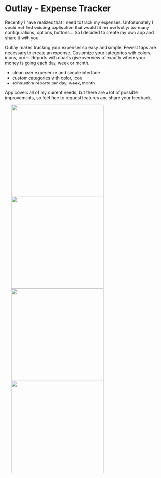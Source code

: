 Outlay - Expense Tracker
====================

Recently I have realized that I need to track my expenses. Unfortunately I could not find existing application that would fit me perfectly: too many configurations, options, buttons… So I decided to create my own app and share it with you. 

Outlay makes tracking your expenses so easy and simple. Fewest taps are necessary to create an expense. Customize your categories with colors, icons, order. Reports with charts give overview of exactly where your money is going each day, week or month.

 - clean user experience and simple interface
 - custom categories with color, icon
 - exhaustive reports per day, week, month

App covers all of my current needs, but there are a lot of possible improvements, so feel free to request features and share your feedback.

<img width='300' hspace='20' src='https://drive.google.com/uc?id=0B3hs6EXn55WUU3haUVY4ckVPU00' />
<img width='300' hspace='20' src='https://drive.google.com/uc?id=0B3hs6EXn55WUbWhVc1k0WDlfelE' />
<img width='300' hspace='20' src='https://drive.google.com/uc?id=0B3hs6EXn55WUSjktd0h4ckJ5a00' />
<img width='300' hspace='20' src='https://drive.google.com/uc?id=0B3hs6EXn55WULUVUOGliSU9UZUk' />


